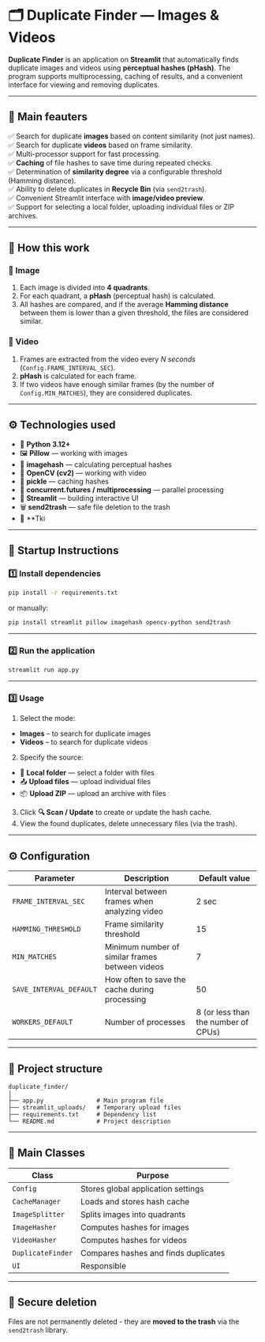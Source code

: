 # 🗂 Duplicate Finder — Images & Videos

**Duplicate Finder** is an application on **Streamlit** that automatically finds duplicate images and videos using **perceptual hashes (pHash)**.
The program supports multiprocessing, caching of results, and a convenient interface for viewing and removing duplicates.

---

## 🚀 Main feauters

✅ Search for duplicate **images** based on content similarity (not just names).  
✅ Search for duplicate **videos** based on frame similarity.  
✅ Multi-processor support for fast processing.  
✅ **Caching** of file hashes to save time during repeated checks.  
✅ Determination of **similarity degree** via a configurable threshold (Hamming distance).  
✅ Ability to delete duplicates in **Recycle Bin** (via `send2trash`).  
✅ Convenient Streamlit interface with **image/video preview**.  
✅ Support for selecting a local folder, uploading individual files or ZIP archives.

---

## 🧠 How this work

### 🔹 Image
1. Each image is divided into **4 quadrants**.
2. For each quadrant, a **pHash** (perceptual hash) is calculated.
3. All hashes are compared, and if the average **Hamming distance** between them is lower than a given threshold, the files are considered similar.

### 🔹 Video
1. Frames are extracted from the video every *N seconds* (`Config.FRAME_INTERVAL_SEC`).
2. **pHash** is calculated for each frame.
3. If two videos have enough similar frames (by the number of `Config.MIN_MATCHES`), they are considered duplicates.
---

## ⚙️ Technologies used

- 🐍 **Python 3.12+**
- 🖼 **Pillow** — working with images
- 🧮 **imagehash** — calculating perceptual hashes
- 🎥 **OpenCV (cv2)** — working with video
- 💾 **pickle** — caching hashes
- 🔄 **concurrent.futures / multiprocessing** — parallel processing
- 🧱 **Streamlit** — building interactive UI
- 🗑 **send2trash** — safe file deletion to the trash
- 🧰 **Tki

---

## 🧰 Startup Instructions

### 1️⃣ Install dependencies
```bash
pip install -r requirements.txt
```

or manually:
```bash
pip install streamlit pillow imagehash opencv-python send2trash
```

---

### 2️⃣ Run the application
```bash
streamlit run app.py
```

---

### 3️⃣ Usage
1. Select the mode:
  - **Images** – to search for duplicate images
  - **Videos** – to search for duplicate videos
2. Specify the source:
  - 📁 **Local folder** — select a folder with files
  - 📤 **Upload files** — upload individual files
  - 📦 **Upload ZIP** — upload an archive with files
3. Click **🔍 Scan / Update** to create or update the hash cache.
4. View the found duplicates, delete unnecessary files (via the trash).
---

## ⚙️ Configuration

| Parameter | Description | Default value |
|-----------|------|--------------------------|
| `FRAME_INTERVAL_SEC` | Interval between frames when analyzing video | 2 sec |
| `HAMMING_THRESHOLD` | Frame similarity threshold | 15 |
| `MIN_MATCHES` | Minimum number of similar frames between videos | 7 |
| `SAVE_INTERVAL_DEFAULT` | How often to save the cache during processing | 50 |
| `WORKERS_DEFAULT` | Number of processes | 8 (or less than the number of CPUs) |

---

## 📁 Project structure

```
duplicate_finder/
│
├── app.py               # Main program file
├── streamlit_uploads/   # Temporary upload files
├── requirements.txt     # Dependency list
└── README.md            # Project description
```

---

## 🧩 Main Classes

| Class | Purpose |
|------|---------------|
| `Config` | Stores global application settings |
| `CacheManager` | Loads and stores hash cache |
| `ImageSplitter` | Splits images into quadrants |
| `ImageHasher` | Computes hashes for images |
| `VideoHasher` | Computes hashes for videos |
| `DuplicateFinder` | Compares hashes and finds duplicates |
| `UI` | Responsible

---

## 🧹 Secure deletion
Files are not permanently deleted - they are **moved to the trash** via the `send2trash` library.
